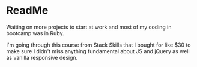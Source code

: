 # ReadMe #


Waiting on more projects to start at work and most of my coding in bootcamp was in Ruby.

I'm going through this course from Stack Skills that I bought for like $30 to make sure I didn't miss anything fundamental about JS and jQuery as well as vanilla responsive design.
